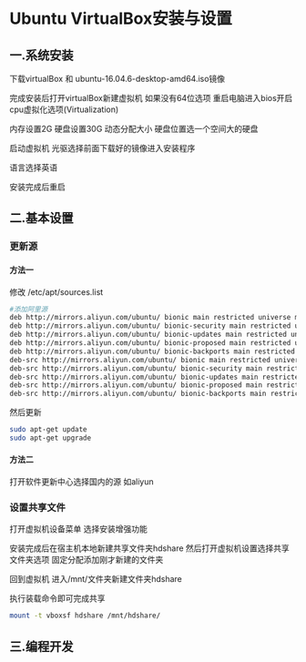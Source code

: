 # Ubuntu VirtualBox安装与设置

## 一.系统安装

下载virtualBox 和 ubuntu-16.04.6-desktop-amd64.iso镜像

完成安装后打开virtualBox新建虚拟机 如果没有64位选项 重启电脑进入bios开启cpu虚拟化选项(Virtualization)

内存设置2G 硬盘设置30G 动态分配大小 硬盘位置选一个空间大的硬盘

启动虚拟机 光驱选择前面下载好的镜像进入安装程序

语言选择英语

安装完成后重启

## 二.基本设置

### 更新源

#### 方法一

修改 /etc/apt/sources.list

```sh
#添加阿里源
deb http://mirrors.aliyun.com/ubuntu/ bionic main restricted universe multiverse
deb http://mirrors.aliyun.com/ubuntu/ bionic-security main restricted universe multiverse
deb http://mirrors.aliyun.com/ubuntu/ bionic-updates main restricted universe multiverse
deb http://mirrors.aliyun.com/ubuntu/ bionic-proposed main restricted universe multiverse
deb http://mirrors.aliyun.com/ubuntu/ bionic-backports main restricted universe multiverse
deb-src http://mirrors.aliyun.com/ubuntu/ bionic main restricted universe multiverse
deb-src http://mirrors.aliyun.com/ubuntu/ bionic-security main restricted universe multiverse
deb-src http://mirrors.aliyun.com/ubuntu/ bionic-updates main restricted universe multiverse
deb-src http://mirrors.aliyun.com/ubuntu/ bionic-proposed main restricted universe multiverse
deb-src http://mirrors.aliyun.com/ubuntu/ bionic-backports main restricted universe multiverse
```

然后更新

```sh
sudo apt-get update
sudo apt-get upgrade
```

#### 方法二

打开软件更新中心选择国内的源 如aliyun

### 设置共享文件

打开虚拟机设备菜单 选择安装增强功能

安装完成后在宿主机本地新建共享文件夹hdshare 然后打开虚拟机设置选择共享文件夹选项 固定分配添加刚才新建的文件夹

回到虚拟机 进入/mnt/文件夹新建文件夹hdshare

执行装载命令即可完成共享

```sh
mount -t vboxsf hdshare /mnt/hdshare/
```

## 三.编程开发